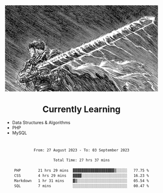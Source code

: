 <!-- Profile image -->
<p align="center">
 <img src="assets/bpD2ohb.png" width="1080px">
</p>
<!-- Profile image end -->

<!-- Currently learning -->
<h1 align="center">Currently Learning </h1>

* Data Structures & Algorithms
* PHP
* MySQL 
#
<!-- Currently learning end -->

<div align="center">
<!--START_SECTION:waka-->

```txt
From: 27 August 2023 - To: 03 September 2023

Total Time: 27 hrs 37 mins

PHP        21 hrs 29 mins  ▓▓▓▓▓▓▓▓▓▓▓▓▓▓▓▓▓▓▓▒░░░░░   77.75 %
CSS        4 hrs 29 mins   ▓▓▓▓░░░░░░░░░░░░░░░░░░░░░   16.23 %
Markdown   1 hr 31 mins    ▓▒░░░░░░░░░░░░░░░░░░░░░░░   05.54 %
SQL        7 mins          ░░░░░░░░░░░░░░░░░░░░░░░░░   00.47 %
```

<!--END_SECTION:waka-->
</div>
